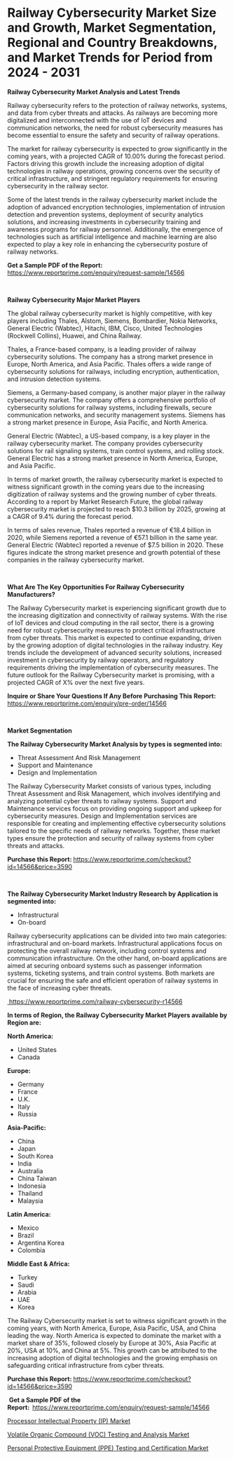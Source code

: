 <p><h1>Railway Cybersecurity Market Size and Growth, Market Segmentation, Regional and Country Breakdowns, and Market Trends for Period from 2024 -  2031</h1></p><p><strong>Railway Cybersecurity Market Analysis and Latest Trends</strong></p>
<p><p>Railway cybersecurity refers to the protection of railway networks, systems, and data from cyber threats and attacks. As railways are becoming more digitalized and interconnected with the use of IoT devices and communication networks, the need for robust cybersecurity measures has become essential to ensure the safety and security of railway operations.</p><p>The market for railway cybersecurity is expected to grow significantly in the coming years, with a projected CAGR of 10.00% during the forecast period. Factors driving this growth include the increasing adoption of digital technologies in railway operations, growing concerns over the security of critical infrastructure, and stringent regulatory requirements for ensuring cybersecurity in the railway sector.</p><p>Some of the latest trends in the railway cybersecurity market include the adoption of advanced encryption technologies, implementation of intrusion detection and prevention systems, deployment of security analytics solutions, and increasing investments in cybersecurity training and awareness programs for railway personnel. Additionally, the emergence of technologies such as artificial intelligence and machine learning are also expected to play a key role in enhancing the cybersecurity posture of railway networks.</p></p>
<p><strong>Get a Sample PDF of the Report:&nbsp;</strong> <a href="https://www.reportprime.com/enquiry/request-sample/14566">https://www.reportprime.com/enquiry/request-sample/14566</a></p>
<p>&nbsp;</p>
<p><strong>Railway Cybersecurity Major Market Players</strong></p>
<p><p>The global railway cybersecurity market is highly competitive, with key players including Thales, Alstom, Siemens, Bombardier, Nokia Networks, General Electric (Wabtec), Hitachi, IBM, Cisco, United Technologies (Rockwell Collins), Huawei, and China Railway.</p><p>Thales, a France-based company, is a leading provider of railway cybersecurity solutions. The company has a strong market presence in Europe, North America, and Asia Pacific. Thales offers a wide range of cybersecurity solutions for railways, including encryption, authentication, and intrusion detection systems.</p><p>Siemens, a Germany-based company, is another major player in the railway cybersecurity market. The company offers a comprehensive portfolio of cybersecurity solutions for railway systems, including firewalls, secure communication networks, and security management systems. Siemens has a strong market presence in Europe, Asia Pacific, and North America.</p><p>General Electric (Wabtec), a US-based company, is a key player in the railway cybersecurity market. The company provides cybersecurity solutions for rail signaling systems, train control systems, and rolling stock. General Electric has a strong market presence in North America, Europe, and Asia Pacific.</p><p>In terms of market growth, the railway cybersecurity market is expected to witness significant growth in the coming years due to the increasing digitization of railway systems and the growing number of cyber threats. According to a report by Market Research Future, the global railway cybersecurity market is projected to reach $10.3 billion by 2025, growing at a CAGR of 9.4% during the forecast period.</p><p>In terms of sales revenue, Thales reported a revenue of €18.4 billion in 2020, while Siemens reported a revenue of €57.1 billion in the same year. General Electric (Wabtec) reported a revenue of $7.5 billion in 2020. These figures indicate the strong market presence and growth potential of these companies in the railway cybersecurity market.</p></p>
<p>&nbsp;</p>
<p><strong>What Are The Key Opportunities For Railway Cybersecurity Manufacturers?</strong></p>
<p><p>The Railway Cybersecurity market is experiencing significant growth due to the increasing digitization and connectivity of railway systems. With the rise of IoT devices and cloud computing in the rail sector, there is a growing need for robust cybersecurity measures to protect critical infrastructure from cyber threats. This market is expected to continue expanding, driven by the growing adoption of digital technologies in the railway industry. Key trends include the development of advanced security solutions, increased investment in cybersecurity by railway operators, and regulatory requirements driving the implementation of cybersecurity measures. The future outlook for the Railway Cybersecurity market is promising, with a projected CAGR of X% over the next five years.</p></p>
<p><strong>Inquire or Share Your Questions If Any Before Purchasing This Report:</strong> <a href="https://www.reportprime.com/enquiry/pre-order/14566">https://www.reportprime.com/enquiry/pre-order/14566</a></p>
<p>&nbsp;</p>
<p><strong>Market Segmentation</strong></p>
<p><strong>The Railway Cybersecurity Market Analysis by types is segmented into:</strong></p>
<p><ul><li>Threat Assessment And Risk Management</li><li>Support and Maintenance</li><li>Design and Implementation</li></ul></p>
<p><p>The Railway Cybersecurity Market consists of various types, including Threat Assessment and Risk Management, which involves identifying and analyzing potential cyber threats to railway systems. Support and Maintenance services focus on providing ongoing support and upkeep for cybersecurity measures. Design and Implementation services are responsible for creating and implementing effective cybersecurity solutions tailored to the specific needs of railway networks. Together, these market types ensure the protection and security of railway systems from cyber threats and attacks.</p></p>
<p><strong>Purchase this Report:&nbsp;</strong><a href="https://www.reportprime.com/checkout?id=14566&price=3590">https://www.reportprime.com/checkout?id=14566&price=3590</a></p>
<p>&nbsp;</p>
<p><strong>The Railway Cybersecurity Market Industry Research by Application is segmented into:</strong></p>
<p><ul><li>Infrastructural</li><li>On-board</li></ul></p>
<p><p>Railway cybersecurity applications can be divided into two main categories: infrastructural and on-board markets. Infrastructural applications focus on protecting the overall railway network, including control systems and communication infrastructure. On the other hand, on-board applications are aimed at securing onboard systems such as passenger information systems, ticketing systems, and train control systems. Both markets are crucial for ensuring the safe and efficient operation of railway systems in the face of increasing cyber threats.</p></p>
<p><a href="https://www.reportprime.com/railway-cybersecurity-r14566">&nbsp;https://www.reportprime.com/railway-cybersecurity-r14566</a></p>
<p><strong>In terms of Region, the Railway Cybersecurity Market Players available by Region are:</strong></p>
<p>
    <p> <strong> North America: </strong>
        <ul>
            <li>United States</li>
            <li>Canada</li>
        </ul>
        </p> 
    <p> <strong> Europe: </strong>
        <ul>
            <li>Germany</li>
            <li>France</li>
            <li>U.K.</li>
            <li>Italy</li>
            <li>Russia</li>
        </ul>
        </p> 
    <p> <strong> Asia-Pacific: </strong>
        <ul>
            <li>China</li>
            <li>Japan</li>
            <li>South Korea</li>
            <li>India</li>
            <li>Australia</li>
            <li>China Taiwan</li>
            <li>Indonesia</li>
            <li>Thailand</li>
            <li>Malaysia</li>
        </ul>
        </p> 
    <p> <strong> Latin America: </strong>
        <ul>
            <li>Mexico</li>
            <li>Brazil</li>
            <li>Argentina Korea</li>
            <li>Colombia</li>
        </ul>
        </p> 
    <p> <strong> Middle East & Africa: </strong>
        <ul>
            <li>Turkey</li>
            <li>Saudi</li>
            <li>Arabia</li>
            <li>UAE</li>
            <li>Korea</li>
        </ul>
    </p>
    </p>
<p><p>The Railway Cybersecurity market is set to witness significant growth in the coming years, with North America, Europe, Asia Pacific, USA, and China leading the way. North America is expected to dominate the market with a market share of 35%, followed closely by Europe at 30%, Asia Pacific at 20%, USA at 10%, and China at 5%. This growth can be attributed to the increasing adoption of digital technologies and the growing emphasis on safeguarding critical infrastructure from cyber threats.</p></p>
<p><strong>Purchase this Report: </strong><a href="https://www.reportprime.com/checkout?id=14566&price=3590">https://www.reportprime.com/checkout?id=14566&price=3590</a></p>
<p>&nbsp;<strong>Get a Sample PDF of the Report:&nbsp;&nbsp;</strong><a href="https://www.reportprime.com/enquiry/request-sample/14566">https://www.reportprime.com/enquiry/request-sample/14566</a></p>
<p><strong></strong></p>
<p><p><a href="https://view.publitas.com/reportprime-1/global-processor-intellectual-property-ip-market-is-projected-to-grow-at-a-cagr-of-15-forcasted-for-period-from-2024-to-2031/">Processor Intellectual Property (IP) Market</a></p><p><a href="https://view.publitas.com/reportprime-1/global-volatile-organic-compound-voc-testing-and-analysis-market-analysis-trends-forecasts-and-growth-opportunities-2024-2031-in-163-pages-report/">Volatile Organic Compound (VOC) Testing and Analysis Market</a></p><p><a href="https://view.publitas.com/reportprime-1/personal-protective-equipment-ppe-testing-and-certification-industry-analysis-report-its-market-size-growing-with-a-cagr-of-11-8-by-applications-types-and-region-forecasted-for-period-from-2024-to-2031/">Personal Protective Equipment (PPE) Testing and Certification Market</a></p></p>